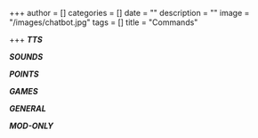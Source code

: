 +++
author = []
categories = []
date = ""
description = ""
image = "/images/chatbot.jpg"
tags = []
title = "Commands"

+++
**_TTS_**

**_SOUNDS_**

**_POINTS_**

**_GAMES_**

**_GENERAL_**

**_MOD-ONLY_**